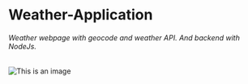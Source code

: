 # Weather-Application
###### Weather webpage with geocode and weather API. And backend with NodeJs.
![This is an image](https://myoctocat.com/assets/images/base-octocat.svg)


